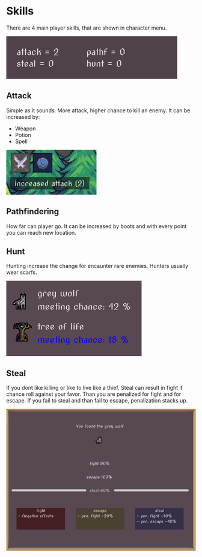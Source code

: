 # Skills

There are 4 main player skills, that are shown in character menu.

![Player skills](../assets/Skills.png)

## Attack

Simple as it sounds. More attack, higher chance to kill an enemy. 
It can be increased by:

* Weapon
* Potion
* Spell

![Skill attack](../assets/Skill_attack.png)

## Pathfindering

How far can player go. It can be increased by boots and with every point you can reach new location.

## Hunt

Hunting increase the change for encaunter rare enemies. Hunters usually wear scarfs.

![Skill hunt](../assets/Skill_hunt.png)

## Steal

If you dont like killing or like to live like a thief. Steal can result in fight if chance roll against your favor. Than you are penalized for fight and for escape. If you fail to steal and than fail to escape, penalization stacks up.

![Skill steal](../assets/Skill_steal.png)